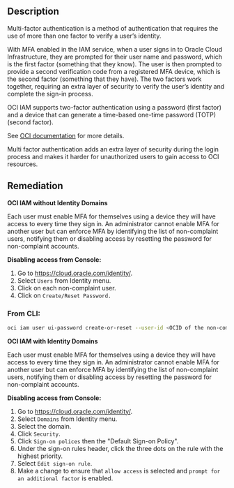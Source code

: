 ## Description

Multi-factor authentication is a method of authentication that requires the use of more than one factor to verify a user’s identity.

With MFA enabled in the IAM service, when a user signs in to Oracle Cloud Infrastructure, they are prompted for their user name and password, which is the first factor (something that they know). The user is then prompted to provide a second verification code from a registered MFA device, which is the second factor (something that they have). The two factors work together, requiring an extra layer of security to verify the user’s identity and complete the sign-in process.

OCI IAM supports two-factor authentication using a password (first factor) and a device that can generate a time-based one-time password (TOTP) (second factor).

See [OCI documentation](https://docs.cloud.oracle.com/en-us/iaas/Content/Identity/Tasks/usingmfa.htm) for more details.

Multi factor authentication adds an extra layer of security during the login process and makes it harder for unauthorized users to gain access to OCI resources.

## Remediation

**OCI IAM without Identity Domains**

Each user must enable MFA for themselves using a device they will have access to every time they sign in. An administrator cannot enable MFA for another user but can enforce MFA by identifying the list of non-complaint users, notifying them or disabling access by resetting the password for non-complaint accounts.

**Disabling access from Console:**

1. Go to https://cloud.oracle.com/identity/.
2. Select `Users` from Identity menu.
3. Click on each non-complaint user.
4. Click on `Create/Reset Password.`

### From CLI:

```bash
oci iam user ui-password create-or-reset --user-id <OCID of the non-compliant user>
```

**OCI IAM with Identity Domains**

Each user must enable MFA for themselves using a device they will have access to every time they sign in. An administrator cannot enable MFA for another user but can enforce MFA by identifying the list of non-complaint users, notifying them or disabling access by resetting the password for non-complaint accounts.

**Disabling access from Console:**

1. Go to https://cloud.oracle.com/identity/.
2. Select `Domains` from Identity menu.
3. Select the domain.
4. Click `Security`.
5. Click `Sign-on polices` then the "Default Sign-on Policy".
6. Under the sign-on rules header, click the three dots on the rule with the highest priority.
7. Select `Edit sign-on rule`.
8. Make a change to ensure that `allow access` is selected and `prompt for an additional factor` is enabled.
